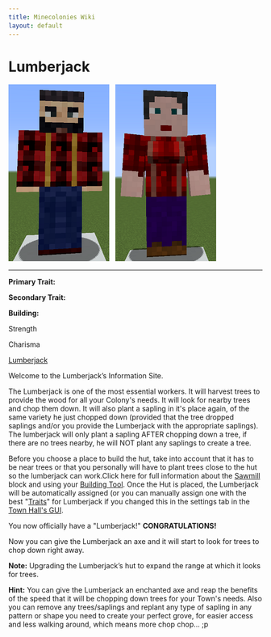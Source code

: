 ```yaml
---
title: Minecolonies Wiki
layout: default
---
```

# Lumberjack

<div class="infobox box text-center">
<img src="../../assets/images/workers/lumberjack_m.png" alt="Lumberjack Male" />&nbsp;&nbsp;&nbsp;<img src="../../assets/images/workers/lumberjack_f.png" alt="Lumberjack female" />
<hr />
  <div class="row section-text text-left">
    <div class="col">
      <p><strong>Primary Trait:</strong></p>
      <p><strong>Secondary Trait:</strong></p>
      <p><strong>Building:</strong></p>
    </div>
    <div class="col">
      <p class="traitp">Strength</p>
      <p class="traits">Charisma</p>
      <p><a href="../buildings/lumberjack">Lumberjack</a></p>
    </div>
  </div>
</div>

Welcome to the Lumberjack’s Information Site.

The Lumberjack is one of the most essential workers. It will harvest trees to provide the wood for all your Colony's needs. It will look for nearby trees and chop them down. It will also plant a sapling in it's place again, of the same variety he just chopped down (provided that the tree dropped saplings and/or you provide the Lumberjack with the appropriate saplings). The lumberjack will only plant a sapling AFTER chopping down a tree, if there are no trees nearby, he will NOT plant any saplings to create a tree.
 
Before you choose a place to build the hut, take into account that it has to be near trees or that you personally will have to plant trees close to the hut so the lumberjack can work.Click here for full information about the [Sawmill](../../source/buildings/sawmill) block and using your [Building Tool](../items/buildingtool). Once the Hut is placed, the Lumberjack will be automatically assigned (or you can manually assign one with the best "[Traits](../systems/workerinfo)" for Lumberjack if you changed this in the settings tab in the [Town Hall's GUI](../../source/buildings/townhall). 

You now officially have a "Lumberjack!" **CONGRATULATIONS!**

Now you can give the Lumberjack an axe and it will start to look for trees to chop down right away. 

**Note:** Upgrading the Lumberjack’s hut to expand the range at which it looks for trees. 

**Hint:** You can give the Lumberjack an enchanted axe and reap the benefits of the speed that it will be chopping down trees for your Town's needs. Also you can remove any trees/saplings and replant any type of sapling in any pattern or shape you need to create your perfect grove, for easier access and less walking around, which means more chop chop... ;p
